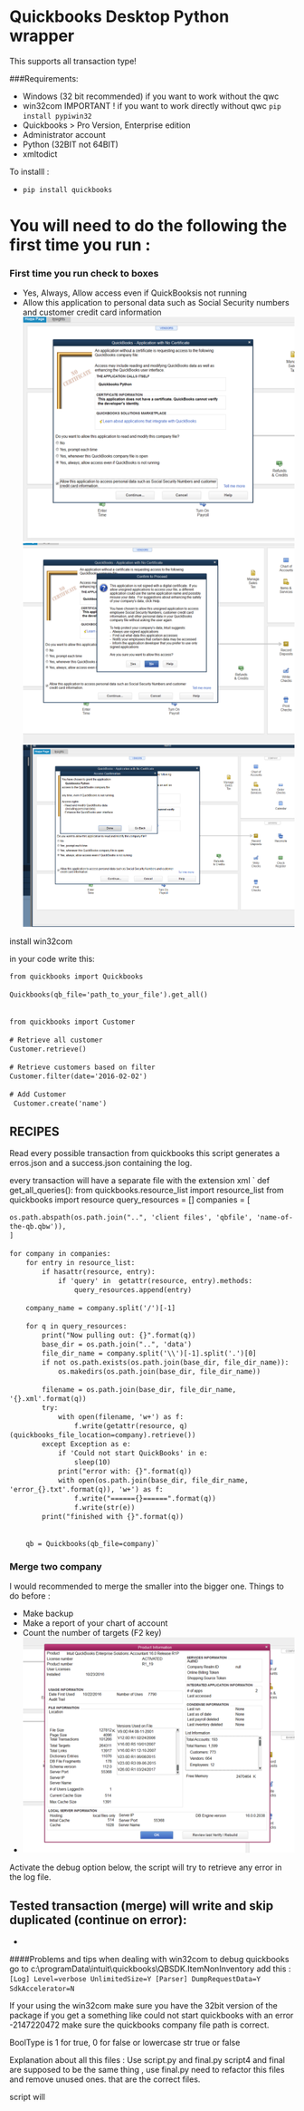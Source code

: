 Quickbooks Desktop  Python wrapper
==================================

This supports all transaction type!

###Requirements:

- Windows (32 bit recommended) if you want to work without the qwc
- win32com IMPORTANT ! if you want to work directly without qwc `pip install pypiwin32`
- Quickbooks > Pro Version, Enterprise edition
- Administrator account
- Python (32BIT not 64BIT)
- xmltodict



To installl :
- `pip install quickbooks`

# You will need to do the following the first time you run :

### First time you run check to boxes
- Yes, Always, Allow access even if QuickBooksis not running
- Allow this application to personal data such as Social Security numbers and customer credit card information
![Step1](docs/permission_screenshot_3.png)
![Step2](docs/permission_screenshot_5.png)
![Step2](docs/permission_screenshot_6.png)





install win32com

in your code write this:

```
from quickbooks import Quickbooks

Quickbooks(qb_file='path_to_your_file').get_all()


from quickbooks import Customer

# Retrieve all customer
Customer.retrieve()

# Retrieve customers based on filter
Customer.filter(date='2016-02-02')

# Add Customer
 Customer.create('name')
```



## RECIPES
Read every possible transaction from quickbooks
this script generates a erros.json and a success.json containing the log.

every transaction will have a separate file with the extension xml
`
def get_all_queries():
    from quickbooks.resource_list import resource_list
    from quickbooks import resource
    query_resources = []
    companies = [

    os.path.abspath(os.path.join("..", 'client files', 'qbfile', 'name-of-the-qb.qbw')),
    ]

    for company in companies:
        for entry in resource_list:
            if hasattr(resource, entry):
                if 'query' in  getattr(resource, entry).methods:
                    query_resources.append(entry)

        company_name = company.split('/')[-1]

        for q in query_resources:
            print("Now pulling out: {}".format(q))
            base_dir = os.path.join("..", 'data')
            file_dir_name = company.split('\\')[-1].split('.')[0]
            if not os.path.exists(os.path.join(base_dir, file_dir_name)):
                os.makedirs(os.path.join(base_dir, file_dir_name))

            filename = os.path.join(base_dir, file_dir_name, '{}.xml'.format(q))
            try:
                with open(filename, 'w+') as f:
                    f.write(getattr(resource, q)(quickbooks_file_location=company).retrieve())
            except Exception as e:
                if 'Could not start QuickBooks' in e:
                    sleep(10)
                print("error with: {}".format(q))
                with open(os.path.join(base_dir, file_dir_name, 'error_{}.txt'.format(q)), 'w+') as f:
                    f.write("======{}======".format(q))
                    f.write(str(e))
            print("finished with {}".format(q))


        qb = Quickbooks(qb_file=company)`


### Merge two company
I would recommended to merge the smaller into the bigger one.
Things to do before :
- Make backup
- Make a report of your chart of account
- Count the number of targets (F2 key)
- ![Count the number of the target](docs/permission_screenshot_4.png)

Activate the debug option below, the script will try to retrieve any error in the log file.

Tested transaction (merge) will write and skip duplicated (continue on error):
-
-
####Problems and tips when dealing with win32com
to debug quickbooks go to c:\programData\intuit\quickbooks\QBSDK.ItemNonInventory
add this :
`[Log]
Level=verbose
UnlimitedSize=Y
[Parser]
DumpRequestData=Y
SdkAccelerator=N`

If your using the win32com make sure you have the 32bit version of the package
if you get a something like could not start quickbooks with an error  -2147220472
make sure the quickbooks company file path is correct.

BoolType is 1 for true, 0 for false or lowercase str true or false


Explanation about all this files :
Use script.py and final.py
script4 and final are supposed to be the same thing , use final.py
need to refactor this files and remove unused ones.
that are the correct files.

script will



